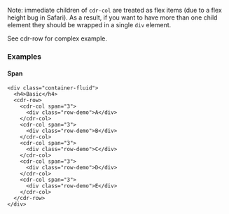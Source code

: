 Note: immediate children of `cdr-col` are treated as flex items (due to a flex height bug in Safari). As a result, if you want to have more than one child element they should be wrapped in a single `div` element.

See cdr-row for complex example.

### Examples

#### Span

```
<div class="container-fluid">
  <h4>Basic</h4>
  <cdr-row>
    <cdr-col span="3">
      <div class="row-demo">A</div>
    </cdr-col>
    <cdr-col span="3">
      <div class="row-demo">B</div>
    </cdr-col>
    <cdr-col span="3">
      <div class="row-demo">C</div>
    </cdr-col>
    <cdr-col span="3">
      <div class="row-demo">D</div>
    </cdr-col>
    <cdr-col span="3">
      <div class="row-demo">E</div>
    </cdr-col>
  </cdr-row>
</div>
```
